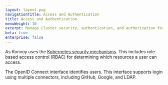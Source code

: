 ```yaml
---
layout: layout.pug
navigationTitle: Access and Authentication
title: Access and Authentication
menuWeight: 10
excerpt: Manage cluster security, authentication, and authorization for the Konvoy cluster
beta: true
enterprise: false
---
```


As Konvoy uses the [Kubernetes security mechanisms].
This includes role-based access control (RBAC) for determining which resources a user can access.

The OpenID Connect interface identifies users. This interface supports login using multiple connectors, including GitHub, Google, and LDAP.

[Kubernetes security mechanisms]: https://kubernetes.io/docs/reference/access-authn-authz/controlling-access/
